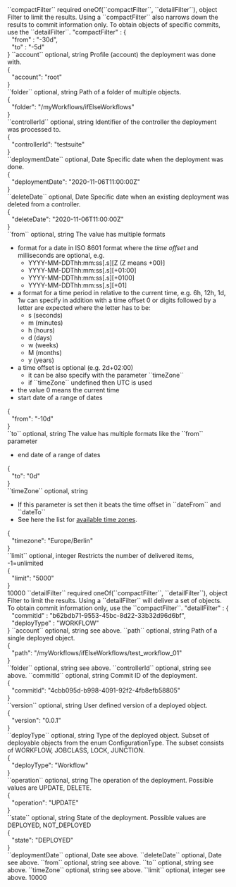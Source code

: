 <tr>
<td>``compactFilter``</td>
<td>required oneOf(``compactFilter``, ``detailFilter``), object</td>
<td>Filter to limit the results. Using a ``compactFilter`` also narrows down the results to commit information only. To obtain objects of specific commits, use the ``detailFilter``. </td>
<td>"compactFilter" : {
<div style="padding-left:10px;">"from" : "-30d",</div>
<div style="padding-left:10px;">"to" : "-5d"</div>
}</td>
<td></td>
</tr>
<tr>
<td style="padding-left:20px;">``account``</td>
<td>optional, string</td>
<td>Profile (account) the deployment was done with.</td>
<td>
  <div>{</div>
  <div style="padding-left:10px;">"account": "root"</div>
  <div>}</div>
</td>
<td></td>
</tr>
<tr>
<td style="padding-left:20px;">``folder``</td>
<td>optional, string</td>
<td>Path of a folder of multiple objects.</td>
<td>
  <div>{</div>
  <div style="padding-left:10px;">"folder": "/myWorkflows/ifElseWorkflows"</div>
  <div>}</div>
</td>
<td></td>
</tr>
<tr>
<td style="padding-left:20px;">``controllerId``</td>
<td>optional, string</td>
<td>Identifier of the controller the deployment was processed to.</td>
<td>
  <div>{</div>
  <div style="padding-left:10px;">"controllerId": "testsuite"</div>
  <div>}</div>
</td>
<td></td>
</tr>
<tr>
<td style="padding-left:20px;">``deploymentDate``</td>
<td>optional, Date</td>
<td>Specific date when the deployment was done.</td>
<td>
  <div>{</div>
  <div style="padding-left:10px;">"deploymentDate": "2020-11-06T11:00:00Z"</div>
  <div>}</div>
</td>
<td></td>
</tr>
<tr>
<td style="padding-left:20px;">``deleteDate``</td>
<td>optional, Date</td>
<td>Specific date when an existing deployment was deleted from a controller.</td>
<td>
  <div>{</div>
  <div style="padding-left:10px;">"deleteDate": "2020-11-06T11:00:00Z"</div>
  <div>}</div>
</td>
<td></td>
</tr>
<tr>
<td style="padding-left:20px;">``from``</td>
<td>optional, string</td>
<td>The value has multiple formats
    <ul>
    <li>format for a date in ISO 8601 format where the <i>time offset</i> and milliseconds are optional, e.g.
      <ul>
        <li>YYYY-MM-DDThh:mm:ss[.s][Z (Z means +00)]</li>
        <li>YYYY-MM-DDThh:mm:ss[.s][+01:00]</li>
        <li>YYYY-MM-DDThh:mm:ss[.s][+0100]</li>
        <li>YYYY-MM-DDThh:mm:ss[.s][+01]</li>
      </ul>
    </li>
    <li>a format for a time period in relative to the current time, e.g. 6h, 12h, 1d, 1w can specify in addition with a time offset 0 or digits followed by a letter are expected where the letter has to be:
      <ul>
        <li>s (seconds)</li>
        <li>m (minutes)</li>
        <li>h (hours)</li>
        <li>d (days)</li>
        <li>w (weeks)</li>
        <li>M (months)</li>
        <li>y (years)</li>
      </ul>
    </li>
    <li>a time offset is optional (e.g. 2d+02:00)
      <ul>
        <li>it can be also specify with the parameter ``timeZone``</li>
        <li>if ``timeZone`` undefined then UTC is used</li>
      </ul>
    </li>
    <li>the value 0 means the current time</li>
    <li>start date of a range of dates</li>
    </ul>
</td>
<td>
  <div>{</div>
  <div style="padding-left:10px;">"from": "-10d"</div>
  <div>}</div>
</td>
<td></td>
</tr>
<tr>
<td style="padding-left:20px;">``to``</td>
<td>optional, string</td>
<td>The value has multiple formats like the ``from`` parameter
  <ul>
    <li>end date of a range of dates</li>
  </ul>
</td>
<td>
  <div>{</div>
  <div style="padding-left:10px;">"to": "0d"</div>
  <div>}</div>
</td>
<td></td>
</tr>
<tr>
<td style="padding-left:20px;">``timeZone``</td>
<td>optional, string</td>
<td>
  <ul>
    <li>If this parameter is set then it beats the time offset in ``dateFrom`` and ``dateTo``</li>
    <li>See here the list for <a href="https://en.wikipedia.org/wiki/List_of_tz_database_time_zones" target="wiki">available time zones</a>.</li>
  </ul>
</td>
<td>
  <div>{</div>
  <div style="padding-left:10px;">"timezone": "Europe/Berlin"</div>
  <div>}</div>
</td>
<td></td>
</tr>
</tr>
<tr>
<td style="padding-left:20px;">``limit``</td>
<td>optional, integer</td>
<td>Restricts the number of delivered items, -1=unlimited</td>
<td>
  <div>{</div>
  <div style="padding-left:10px;">"limit": "5000"</div>
  <div>}</div>
</td>
<td>10000</td>
</tr>    
<tr>
<td>``detailFilter``</td>
<td>required oneOf(``compactFilter``, ``detailFilter``), object</td>
<td>Filter to limit the results. Using a ``detailFilter`` will deliver a set of objects. To obtain commit information only, use the ``compactFilter``. </td>
<td>"detailFilter" : {
<div style="padding-left:10px;">"commitId" : "b62bdb71-9553-45bc-8d22-33b32d96d6bf",</div>
<div style="padding-left:10px;">"deployType" : "WORKFLOW"</div>
}</td>
<td></td>
</tr>
<tr>
<td style="padding-left:20px;">``account``</td>
<td>optional, string</td>
<td>see above.</td>
<td></td>
<td></td>
</tr>
<tr>
<td style="padding-left:20px;">``path``</td>
<td>optional, string</td>
<td>Path of a single deployed object.</td>
<td>
  <div>{</div>
  <div style="padding-left:10px;">"path": "/myWorkflows/ifElseWorkflows/test_workflow_01"</div>
  <div>}</div>
</td>
<td></td>
</tr>
<tr>
<td style="padding-left:20px;">``folder``</td>
<td>optional, string</td>
<td>see above.</td>
<td></td>
<td></td>
</tr>
<tr>
<td style="padding-left:20px;">``controllerId``</td>
<td>optional, string</td>
<td>see above.</td>
<td></td>
<td></td>
</tr>
<tr>
<td style="padding-left:20px;">``commitId``</td>
<td>optional, string</td>
<td>Commit ID of the deployment.</td>
<td>
  <div>{</div>
  <div style="padding-left:10px;">"commitId": "4cbb095d-b998-4091-92f2-4fb8efb58805"</div>
  <div>}</div>
</td>
<td></td>
</tr>
<tr>
<td style="padding-left:20px;">``version``</td>
<td>optional, string</td>
<td>User defined version of a deployed object.</td>
<td>
  <div>{</div>
  <div style="padding-left:10px;">"version": "0.0.1"</div>
  <div>}</div>
</td>
<td></td>
</tr>
<tr>
<td style="padding-left:20px;">``deployType``</td>
<td>optional, string</td>
<td>Type of the deployed object. Subset of deployable objects from the enum ConfigurationType. The subset consists of WORKFLOW, JOBCLASS, LOCK, JUNCTION.</td>
<td>
  <div>{</div>
  <div style="padding-left:10px;">"deployType": "Workflow"</div>
  <div>}</div>
</td>
<td></td>
</tr>
<tr>
<td style="padding-left:20px;">``operation``</td>
<td>optional, string</td>
<td>The operation of the deployment. Possible values are UPDATE, DELETE.</td>
<td>
  <div>{</div>
  <div style="padding-left:10px;">"operation": "UPDATE"</div>
  <div>}</div>
</td>
<td></td>
</tr>
<tr>
<td style="padding-left:20px;">``state``</td>
<td>optional, string</td>
<td>State of the deployment. Possible values are DEPLOYED, NOT_DEPLOYED</td>
<td>
  <div>{</div>
  <div style="padding-left:10px;">"state": "DEPLOYED"</div>
  <div>}</div>
</td>
<td></td>
</tr>
<tr>
<td style="padding-left:20px;">``deploymentDate``</td>
<td>optional, Date</td>
<td>see above.</td>
<td></td>
<td></td>
</tr>
<tr>
<td style="padding-left:20px;">``deleteDate``</td>
<td>optional, Date</td>
<td>see above.</td>
<td></td>
<td></td>
</tr>
<tr>
<td style="padding-left:20px;">``from``</td>
<td>optional, string</td>
<td>see above.</td>
<td></td>
<td></td>
</tr>
<tr>
<td style="padding-left:20px;">``to``</td>
<td>optional, string</td>
<td>see above.</td>
<td></td>
<td></td>
</tr>
<tr>
<td style="padding-left:20px;">``timeZone``</td>
<td>optional, string</td>
<td>see above.</td>
<td></td>
<td></td>
</tr>
</tr>
<tr>
<td style="padding-left:20px;">``limit``</td>
<td>optional, integer</td>
<td>see above.</td>
<td></td>
<td>10000</td>
</tr>
